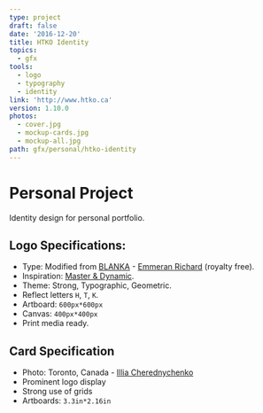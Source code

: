 ```yaml
---
type: project
draft: false
date: '2016-12-20'
title: HTKO Identity
topics:
  - gfx
tools:
  - logo
  - typography
  - identity
link: 'http://www.htko.ca'
version: 1.10.0
photos:
  - cover.jpg
  - mockup-cards.jpg
  - mockup-all.jpg
path: gfx/personal/htko-identity
---
```

# Personal Project
Identity design for personal portfolio.

## Logo Specifications:
* Type: Modified from [BLANKA](http://www.emmeranrichard.fr/portfolio/blanka-font/) - [Emmeran Richard](http://www.emmeranrichard.fr/) (royalty free).
* Inspiration: [Master & Dynamic](http://www.masterdynamic.eu/).
* Theme: Strong, Typographic, Geometric.
* Reflect letters `H`, `T`, `K`.
* Artboard: `600px*600px`
* Canvas: `400px*400px`
* Print media ready.

## Card Specification
* Photo: Toronto, Canada - [Illia Cherednychenko](https://unsplash.com/@yourturn?photo=86xXPfp48ec)
* Prominent logo display
* Strong use of grids
* Artboards: `3.3in*2.16in`
